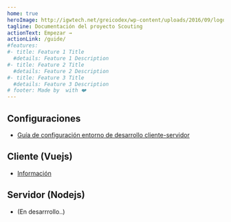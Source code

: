 ```yaml
---
home: true
heroImage: http://igwtech.net/greicodex/wp-content/uploads/2016/09/logo-1.png
tagline: Documentación del proyecto Scouting
actionText: Empezar →
actionLink: /guide/
#features:
#- title: Feature 1 Title
  #details: Feature 1 Description
#- title: Feature 2 Title
  #details: Feature 2 Description
#- title: Feature 3 Title
  #details: Feature 3 Description
# footer: Made by  with ❤️
---
```

## Configuraciones
* [Guía de configuración entorno de desarrollo cliente-servidor](/guide/)

## Cliente (Vuejs)
* [Información](/client/)


## Servidor (Nodejs)
* (En desarrrollo..)
